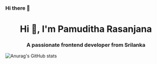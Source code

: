 ### Hi there 👋

<!--
**PamudithaPerera/PamudithaPerera** is a ✨ _special_ ✨ repository because its `README.md` (this file) appears on your GitHub profile.

Here are some ideas to get you started:

- 🔭 I’m currently working on ...
- 🌱 I’m currently learning ...
- 👯 I’m looking to collaborate on ...
- 🤔 I’m looking for help with ...
- 💬 Ask me about ...
- 📫 How to reach me: ...
- 😄 Pronouns: ...
- ⚡ Fun fact: ...
-->


<h1 align="center">Hi 👋, I'm Pamuditha Rasanjana</h1>
<h3 align="center">A passionate frontend developer from Srilanka</h3>

![Anurag's GitHub stats](https://github-readme-stats.vercel.app/api?username=anuraghazra&show_icons=true&theme=radical)
